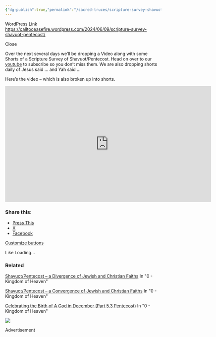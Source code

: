 ```yaml
---
{"dg-publish":true,"permalink":"/sacred-truces/scripture-survey-shavuot-pentecost/"}
---
```


WordPress Link https://calltoceasefire.wordpress.com/2024/06/09/scripture-survey-shavuot-pentecost/

Close

Over the next several days we’ll be dropping a Video along with some Shorts of a Scripture Survey of Shavuot/Pentecost. Head on over to our [youtube](https://www.youtube.com/@calltoceasefire) to subscribe so you don’t miss them. We are also dropping shorts daily of Jesus said … and Yah said …

Here’s the video – which is also broken up into shorts.



<iframe width="665" height="374" src="https://www.youtube.com/embed/36g0c7EeqtI" title="Scripture Survey Shavuot Pentecost" frameborder="0" allow="accelerometer; autoplay; clipboard-write; encrypted-media; gyroscope; picture-in-picture; web-share" referrerpolicy="strict-origin-when-cross-origin" allowfullscreen></iframe>

### Share this:

- [Press This](https://calltoceasefire.wordpress.com/2024/06/09/scripture-survey-shavuot-pentecost/?share=press-this&nb=1)
- [X](https://calltoceasefire.wordpress.com/2024/06/09/scripture-survey-shavuot-pentecost/?share=twitter&nb=1)
- [Facebook](https://calltoceasefire.wordpress.com/2024/06/09/scripture-survey-shavuot-pentecost/?share=facebook&nb=1)

[Customize buttons](https://calltoceasefire.wordpress.com/wp-admin/options-general.php?page=sharing)

Like Loading...

### Related

[Shavuot/Pentecost – a Divergence of Jewish and Christian Faiths](https://calltoceasefire.wordpress.com/2025/06/08/shavuot-pentecost-a-divergence-of-jewish-and-christian-faiths/ "Shavuot/Pentecost &#8211; a Divergence of Jewish and Christian&nbsp;Faiths") In "0 - Kingdom of Heaven"

[Shavuot/Pentecost – a Convergence of Jewish and Christian Faiths](https://calltoceasefire.wordpress.com/2024/06/13/shavuot-pentecost-a-convergence-of-jewish-and-christian-faiths/ "Shavuot/Pentecost &#8211; a Convergence of Jewish and Christian&nbsp;Faiths") In "0 - Kingdom of Heaven"

[Celebrating the Birth of A God in December (Part 5.3 Pentecost)](https://calltoceasefire.wordpress.com/2023/12/30/celebrating-the-birth-of-a-god-in-december-part-5-3-pentecost/ "Celebrating the Birth of A God in December (Part 5.3&nbsp;Pentecost)") In "0 - Kingdom of Heaven"

![](https://pixel.wp.com/g.gif?blog=201693089&v=wpcom&tz=-4&user=1&user_id=6769813&post=1762&subd=calltoceasefire&host=calltoceasefire.wordpress.com&ref=https%3A%2F%2Fcalltoceasefire.wordpress.com%2F2024%2F06%2F13%2Fshavuot-pentecost-a-convergence-of-jewish-and-christian-faiths%2F&rand=0.899904391927803)

Advertisement